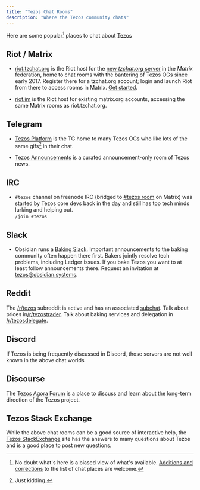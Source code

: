 ```yaml
---
title: "Tezos Chat Rooms"
description: "Where the Tezos community chats"
---
```


Here are some popular[^1] places to chat about [Tezos](https://tezos.com/)

[^1]: No doubt what's here is a biased view of what's available. [Additions and corrections](https://github.com/fredcy/tzchat-web/issues) to the list of chat places are welcome.

## Riot / Matrix

+ [riot.tzchat.org](https://riot.tzchat.org) is the Riot host for the
[new *tzchat.org* server](/pages/tzchat) in the *Matrix* federation,
home to chat rooms with the
bantering of Tezos OGs since early 2017.  Register there for a tzchat.org
account; login and launch Riot from there to access rooms in Matrix.
[Get started](/pages/get-started).

+ [riot.im](https://riot.im) is the Riot host for existing matrix.org accounts, accessing the same Matrix rooms as riot.tzchat.org.

## Telegram

+ [Tezos Platform](https://t.me/tezosplatform) is the TG home to many Tezos
OGs who like lots of the same gifs[^2] in their chat.
[^2]: Just kidding.

+ [Tezos Announcements](https://t.me/TezosAnnouncements) is a curated announcement-only room of Tezos news.

## IRC

+ `#tezos` channel on freenode IRC
(bridged to [#tezos room](https://riot.tzchat.org/#/room/#freenode_#tezos:matrix.org) on Matrix) was started by Tezos core devs back in the day and still has top tech minds lurking and helping out.  
`/join #tezos`

## Slack

+ Obsidian runs a [Baking Slack](https://tezos-baking.slack.com).
Important announcements to the baking community often happen there first.
Bakers jointly resolve tech problems, including Ledger issues.
If you bake Tezos you want to at least follow announcements there.
Request an invitation at [tezos@obsidian.systems](mailto:tezos@obsidian.systems).

## Reddit

The [/r/tezos](https://www.reddit.com/r/tezos/) subreddit is active and has an associated [subchat](https://www.reddit.com/chat/r/tezos/channel/497913_1e264cb668b5398d174558c97dc597bfa9e8944c). Talk about prices in[/r/tezostrader](https://www.reddit.com/r/tezostrader/).
Talk about baking services and delegation in [/r/tezosdelegate](https://www.reddit.com/r/tezosdelegate/).

## Discord

If Tezos is being frequently discussed in Discord, those servers are not well known in the above chat worlds 

## Discourse

The [Tezos Agora Forum](https://forum.tezosagora.org/) is a place to discuss and learn about the long-term direction of the Tezos project.

## Tezos Stack Exchange

While the above chat rooms can be a good source of interactive help, the [Tezos
StackExchange](https://tezos.stackexchange.com/) site has the answers to many
questions about Tezos and is a good place to post new questions.
